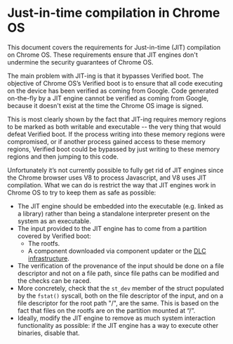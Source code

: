 # Just-in-time compilation in Chrome OS

This document covers the requirements for Just-in-time (JIT) compilation on
Chrome OS. These requirements ensure that JIT engines don't undermine the
security guarantees of Chrome OS.

The main problem with JIT-ing is that it bypasses Verified boot. The objective
of Chrome OS’s Verified boot is to ensure that all code executing on the device
has been verified as coming from Google. Code generated on-the-fly by a JIT
engine cannot be verified as coming from Google, because it doesn't exist at the
time the Chrome OS image is signed.

This is most clearly shown by the fact that JIT-ing requires memory regions to
be marked as both writable and executable -- the very thing that would defeat
Verified boot. If the process writing into these memory regions were
compromised, or if another process gained access to these memory regions,
Verified boot could be bypassed by just writing to these memory regions and then
jumping to this code.

Unfortunately it’s not currently possible to fully get rid of JIT engines since
the Chrome browser uses V8 to process Javascript, and V8 uses JIT compilation.
What we can do is restrict the way that JIT engines work in Chrome OS to try to
keep them as safe as possible:

*   The JIT engine should be embedded into the executable (e.g. linked as a
    library) rather than being a standalone interpreter present on the system as
    an executable.
*   The input provided to the JIT engine has to come from a partition covered by
    Verified boot:
    *   The rootfs.
    *   A component downloaded via component updater or the
        [DLC infrastructure].
*   The verification of the provenance of the input should be done on a file
    descriptor and not on a file path, since file paths can be modified and the
    checks can be raced.
*   More concretely, check that the `st_dev` member of the struct populated by
    the `fstat()` syscall, both on the file descriptor of the input, and on a
    file descriptor for the root path "/", are the same. This is based on the
    fact that files on the rootfs are on the partition mounted at “/”.
*   Ideally, modify the JIT engine to remove as much system interaction
    functionality as possible: if the JIT engine has a way to execute other
    binaries, disable that.

[DLC infrastructure]: https://chromium.googlesource.com/chromiumos/platform2/+/HEAD/dlcservice/docs/developer.md
